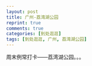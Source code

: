 ```yaml
---
layout: post
title: 广州-荔湾湖公园
reprint: true
comments: true
categories: [到处逛逛]
tags: [到处逛逛, 广州, 荔湾湖公园]
---
```


周末例常打卡——荔湾湖公园。。。

<script>
    photos=[
        ["http://of74i8aex.bkt.clouddn.com/images/20170702/DSC06398.jpg", "荷花", "75%"],
        ["http://of74i8aex.bkt.clouddn.com/images/20170702/DSC06400.jpg", "湖1", "75%"],
        ["http://of74i8aex.bkt.clouddn.com/images/20170702/DSC06401.jpg", "湖2", "75%"],
        ["http://of74i8aex.bkt.clouddn.com/images/20170702/DSC06402.jpg", "湖3", "75%"],
        ["http://of74i8aex.bkt.clouddn.com/images/20170702/DSC06403.jpg", "亭1", "75%"],
        ["http://of74i8aex.bkt.clouddn.com/images/20170702/DSC06404.jpg", "亭2", "75%"],
        ["http://of74i8aex.bkt.clouddn.com/images/20170702/DSC06406.jpg", "亭3", "75%"],
        ["http://of74i8aex.bkt.clouddn.com/images/20170702/DSC06407.jpg", "湖4", "75%"],
        ["http://of74i8aex.bkt.clouddn.com/images/20170702/DSC06408.jpg", "亭4", "75%"],
        ["http://of74i8aex.bkt.clouddn.com/images/20170702/DSC06409.jpg", "亭5", "75%"],
        ["http://of74i8aex.bkt.clouddn.com/images/20170702/DSC06413.jpg", "花花草草", "75%"],
        ["http://of74i8aex.bkt.clouddn.com/images/20170702/DSC06414.jpg", "树1", "75%"],
        ["http://of74i8aex.bkt.clouddn.com/images/20170702/DSC06419.jpg", "树2", "75%"],
        ["http://of74i8aex.bkt.clouddn.com/images/20170702/DSC06421.jpg", "雨1", "75%"],
        ["http://of74i8aex.bkt.clouddn.com/images/20170702/DSC06424.jpg", "雨2", "75%"],
        ["http://of74i8aex.bkt.clouddn.com/images/20170702/DSC06431.jpg", "舞台", "75%"],
        ["http://of74i8aex.bkt.clouddn.com/images/20170702/DSC06434.jpg", "树-雨滴", "75%"],
        ["http://of74i8aex.bkt.clouddn.com/images/20170702/DSC06435.jpg", "庭院1", "75%"],
        ["http://of74i8aex.bkt.clouddn.com/images/20170702/DSC06436.jpg", "庭院2", "75%"],
        ["http://of74i8aex.bkt.clouddn.com/images/20170702/DSC06438.jpg", "桥面", "75%"],
        ["http://of74i8aex.bkt.clouddn.com/images/20170702/DSC06439.jpg", "树3", "75%"],
        ["http://of74i8aex.bkt.clouddn.com/images/20170702/DSC06440.jpg", "长廊1", "75%"],
        ["http://of74i8aex.bkt.clouddn.com/images/20170702/DSC06442.jpg", "长廊2", "75%"],
        ["http://of74i8aex.bkt.clouddn.com/images/20170702/DSC06444.jpg", "长廊3", "75%"],
        ["http://of74i8aex.bkt.clouddn.com/images/20170702/DSC06446.jpg", "立柱", "75%"]
    ];
    for (var i=0; i<photos.length; i++)
    {
        document.write("<figure><a href=" + photos[i][0] + " target=_blank>")
        document.write("<img src=" + photos[i][0] + " alt=" + photos[i][1] + " width=" + photos[i][2] + ">")
        document.write("</a></figure>")
        if (photos[i].length > 3)
            document.write(photos[i][3] + "<br>")
        else
            document.write(photos[i][1] + "<br>")
    }
</script>
